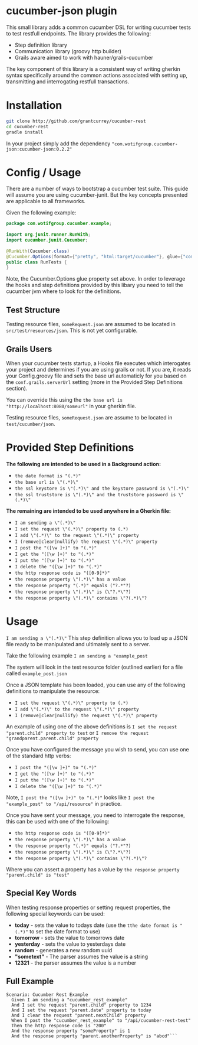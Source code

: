 cucumber-json plugin
======================

This small library adds a common cucumber DSL for writing cucumber tests to test restfull endpoints.  The library
provides the following:

* Step definition library
* Communication library (groovy http builder)
* Grails aware aimed to work with hauner/grails-cucumber

The key component of this library is a consistent way of writing gherkin syntax specifically around the common actions
associated with setting up, transmitting and interrogating restfull transactions.

Installation 
=============

```bash
git clone http://github.com/grantcurrey/cucumber-rest
cd cucumber-rest
gradle install
```

In your project simply add the dependency ```"com.wotifgroup.cucumber-json:cucumber-json:0.2.2"```

Config / Usage
===============

There are a number of ways to bootstrap a cucumber test suite. This guide will assume you are using cucumber-junit.  But
the key concepts presented are applicable to all frameworks.

Given the following example:

```java
package com.wotifgroup.cucumber.example;
 
import org.junit.runner.RunWith;
import cucumber.junit.Cucumber;
 
@RunWith(Cucumber.class)
@Cucumber.Options(format={"pretty", "html:target/cucumber"}, glue={"com.wotifgroup.cucumber.jsonglue"})
public class RunTests {
}
```

Note, the Cucumber.Options glue property set above.  In order to leverage the hooks and step definitions provided by
this libary you need to tell the cucumber jvm where to look for the definitions.

Test Structure
---------------

Testing resource files, ```someRequest.json``` are assumed to be located in ```src/test/resources/json```.  This is not
yet configurable.

Grails Users
------------

When your cucumber tests startup, a Hooks file executes which interogates your project and determines if you are 
using grails or not.  If you are, it reads your Config.groovy file and sets the base url automaticly for you based on
the ```conf.grails.serverUrl``` setting (more in the Provided Step Definitions section).  

You can override this using the ```the base url is "http://localhost:8080/someurl"``` in your gherkin file.

Testing resource files, ```someRequest.json``` are assume to be located in ```test/cucumber/json```.  

Provided Step Definitions
==========================

**The following are intended to be used in a Background action:**

- ```the date format is "(.*)"```
- ```the base url is \"(.*)\"```
- ```the ssl keystore is \"(.*)\" and the keystore password is \"(.*)\"```
- ```the ssl truststore is \"(.*)\" and the truststore password is \"(.*)\"```

**The remaining are intended to be used anywhere in a Gherkin file:**

- ```I am sending a \"(.*)\"```
- ```I set the request \"(.*)\" property to (.*)```
- ```I add \"(.*)\" to the request \"(.*)\" property```
- ```I (remove|clear|nullify) the request \"(.*)\" property```
- ```I post the "([\w ]+)" to "(.*)"```
- ```I get the "([\w ]+)" to "(.*)"```
- ```I put the "([\w ]+)" to "(.*)"```
- ```I delete the "([\w ]+)" to "(.*)"```
- ```the http response code is "([0-9]*)"```
- ```the response property \"(.*)\" has a value```
- ```the response property "(.*)" equals ("?.*"?)```
- ```the response property \"(.*)\" is (\"?.*\"?)```
- ```the response property \"(.*)\" contains \"?(.*)\"?```

Usage
======

```I am sending a \"(.*)\"``` This step definition allows you to load up a JSON file ready to be manipulated and ultimately sent to a server.

Take the following example ```I am sending a "example_post```

The system will look in the test resource folder (outlined earlier) for a file called ```example_post.json```

Once a JSON template has been loaded, you can use any of the following definitions to manipulate the resource:

- ```I set the request \"(.*)\" property to (.*)```
- ```I add \"(.*)\" to the request \"(.*)\" property```
- ```I (remove|clear|nullify) the request \"(.*)\" property```

An example of using one of the above definitions is ```I set the request "parent.child" property to test``` or
```I remove the request "grandparent.parent.child" property```

Once you have configured the message you wish to send, you can use one of the standard http verbs:

- ```I post the "([\w ]+)" to "(.*)"```
- ```I get the "([\w ]+)" to "(.*)"```
- ```I put the "([\w ]+)" to "(.*)"```
- ```I delete the "([\w ]+)" to "(.*)"```

Note, ```I post the "([\w ]+)" to "(.*)"``` looks like ```I post the "example_post" to "/api/resource"``` in practice.

Once you have sent your message, you need to interrogate the response, this can be used with one of the following:

- ```the http response code is "([0-9]*)"```
- ```the response property \"(.*)\" has a value```
- ```the response property "(.*)" equals ("?.*"?)```
- ```the response property \"(.*)\" is (\"?.*\"?)```
- ```the response property \"(.*)\" contains \"?(.*)\"?```

Where you can assert a property has a value by ```the response property "parent.child" is "test"```

Special Key Words
------------------
When testing response properties or setting request properties, the following special keywords can be used:

- **today** - sets the value to todays date (use the ```tthe date format is "(.*)"``` to set the date format to use)
- **tomorrow** - sets the value to tomorrows date
- **yesterday** - sets the value to yesterdays date
- **random** - generates a new random uuid
- **"sometext"** - The parser assumes the value is a string
- **12321** - the parser assumes the value is a number

Full Example
-------------

```gherkin
Scenario: Cucumber Rest Example
  Given I am sending a "cucumber_rest_example"
  And I set the request "parent.child" property to 1234
  And I set the request "parent.date" property to today
  And I clear the request "parent.nextChild" property
  When I post the "cucumber_rest_example" to "/api/cucumber-rest-test"
  Then the http response code is "200"
  And the response property "someProperty" is 1
  And the response property "parent.anotherProperty" is "abcd"```


